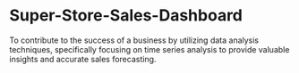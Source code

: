 # Super-Store-Sales-Dashboard
To contribute to the success of a business by utilizing data analysis techniques, specifically focusing on time series analysis to provide valuable insights and accurate sales forecasting.
